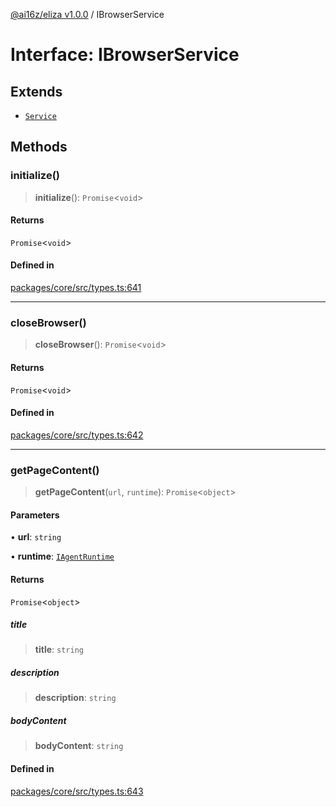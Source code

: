 [@ai16z/eliza v1.0.0](../index.md) / IBrowserService

# Interface: IBrowserService

## Extends

- [`Service`](../classes/Service.md)

## Methods

### initialize()

> **initialize**(): `Promise`\<`void`\>

#### Returns

`Promise`\<`void`\>

#### Defined in

[packages/core/src/types.ts:641](https://github.com/ai16z/eliza/blob/main/packages/core/src/types.ts#L641)

***

### closeBrowser()

> **closeBrowser**(): `Promise`\<`void`\>

#### Returns

`Promise`\<`void`\>

#### Defined in

[packages/core/src/types.ts:642](https://github.com/ai16z/eliza/blob/main/packages/core/src/types.ts#L642)

***

### getPageContent()

> **getPageContent**(`url`, `runtime`): `Promise`\<`object`\>

#### Parameters

• **url**: `string`

• **runtime**: [`IAgentRuntime`](IAgentRuntime.md)

#### Returns

`Promise`\<`object`\>

##### title

> **title**: `string`

##### description

> **description**: `string`

##### bodyContent

> **bodyContent**: `string`

#### Defined in

[packages/core/src/types.ts:643](https://github.com/ai16z/eliza/blob/main/packages/core/src/types.ts#L643)
